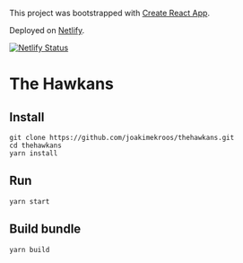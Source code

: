 This project was bootstrapped with [Create React App](https://github.com/facebook/create-react-app).

Deployed on [Netlify](https://www.netlify.com/).

[![Netlify Status](https://api.netlify.com/api/v1/badges/fe5b9e03-1adf-40a4-b323-bebf2eecf3f6/deploy-status)](https://app.netlify.com/sites/thehawkans/deploys)

# The Hawkans

## Install
```
git clone https://github.com/joakimekroos/thehawkans.git
cd thehawkans
yarn install
```

## Run
```
yarn start
```

## Build bundle
```
yarn build
```
